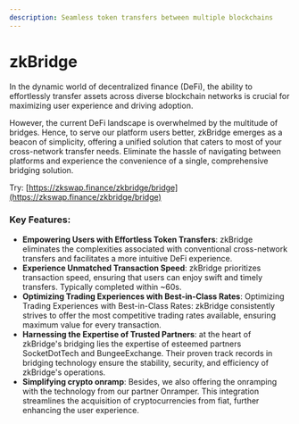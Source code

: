 ```yaml
---
description: Seamless token transfers between multiple blockchains
---
```


# zkBridge

In the dynamic world of decentralized finance (DeFi), the ability to effortlessly transfer assets across diverse blockchain networks is crucial for maximizing user experience and driving adoption.&#x20;

However, the current DeFi landscape is overwhelmed by the multitude of bridges. Hence, to serve our platform users better, zkBridge emerges as a beacon of simplicity, offering a unified solution that caters to most of your cross-network transfer needs. Eliminate the hassle of navigating between platforms and experience the convenience of a single, comprehensive bridging solution.

Try: [https://zkswap.finance/zkbridge/bridge](https://zkswap.finance/zkbridge/bridge)

### Key Features:

* **Empowering Users with Effortless Token Transfers**: zkBridge eliminates the complexities associated with conventional cross-network transfers and facilitates a more intuitive DeFi experience.
* **Experience Unmatched Transaction Speed**: zkBridge prioritizes transaction speed, ensuring that users can enjoy swift and timely transfers. Typically completed within \~60s.
* **Optimizing Trading Experiences with Best-in-Class Rates**: Optimizing Trading Experiences with Best-in-Class Rates: zkBridge consistently strives to offer the most competitive trading rates available, ensuring maximum value for every transaction.
* **Harnessing the Expertise of Trusted Partners**: at the heart of zkBridge's bridging lies the expertise of esteemed partners SocketDotTech and BungeeExchange. Their proven track records in bridging technology ensure the stability, security, and efficiency of zkBridge's operations.
* **Simplifying crypto onramp**: Besides, we also offering the onramping with the technology from our partner Onramper. This integration streamlines the acquisition of cryptocurrencies from fiat, further enhancing the user experience.
